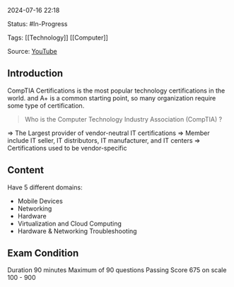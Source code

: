2024-07-16 22:18

Status: #In-Progress

Tags: [[Technology]] [[Computer]]

Source: [YouTube](https://www.youtube.com/playlist?list=PLG49S3nxzAnnOmvg5UGVenB_qQgsh01uC)

## Introduction

CompTIA Certifications is the most popular technology certifications in the world. and A+ is a common starting point, so many organization require some type of certification.

> Who is the Computer Technology Industry Association (CompTIA) ?

\=> The Largest provider of vendor-neutral IT certifications
\=> Member include IT seller, IT distributors, IT manufacturer, and IT centers
\=> Certifications used to be vendor-specific

## Content 

Have 5 different domains:
- Mobile Devices 
- Networking
- Hardware 
- Virtualization and Cloud Computing
- Hardware & Networking Troubleshooting

## Exam Condition

Duration 90 minutes
Maximum of 90 questions
Passing Score 675 on scale 100 - 900



